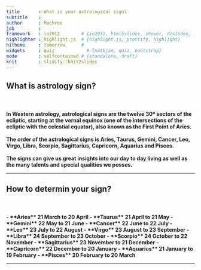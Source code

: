 ```yaml
---
title       : What is your astrological sign?
subtitle    : 
author      : Machree
job         : 
framework   : io2012        # {io2012, html5slides, shower, dzslides, ...}
highlighter : highlight.js  # {highlight.js, prettify, highlight}
hitheme     : tomorrow      # 
widgets     : quiz            # {mathjax, quiz, bootstrap}
mode        : selfcontained # {standalone, draft}
knit        : slidify::knit2slides
---
```




## What is astrology sign?
<br>
<h4>
In Western astrology, astrological signs are the twelve 30º sectors of the ecliptic, starting at the vernal equinox (one of the intersections of the ecliptic with the celestial equator), also known as the First Point of Aries. 
<br>
<br>
The order of the astrological signs is Aries, Taurus, Gemini, Cancer, Leo, Virgo, Libra, Scorpio, Sagittarius, Capricorn, Aquarius and Pisces.
<br>
<br>
The signs can give us great insights into our day to day living as well as the many talents and special qualities we posses.

---

## How to determin your sign?
<br>
<h4>
- **Aries**       21 March     to 20 April
- **Taurus**      21 April     to 21 May
- **Gemini**      22 May       to 21 June
- **Cancer**      22 June      to 22 July
- **Leo**         23 July      to 22 August
- **Virgo**       23 August    to 23 September
- **Libra**       24 September to 23 October
- **Scorpio**     24 October   to 22 November
- **Sagittarius** 23 November  to 21 December
- **Capricorn**   22 December  to 20 January
- **Aquarius**    21 January   to 19 February
- **Pisces**      20 February  to 20 March

--- 


